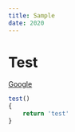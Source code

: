 ```yaml
---
title: Sample
date: 2020
---
```


# Test

[Google](http://google.com "Title")

```js
test()
{
    return 'test'
}
```